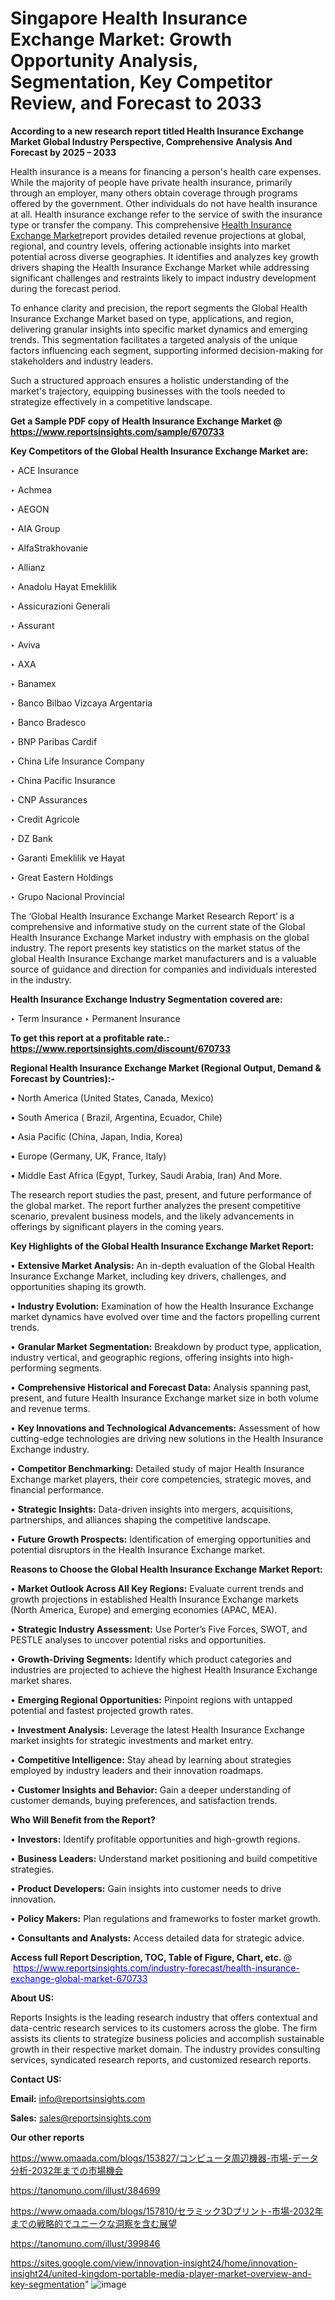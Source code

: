 # Singapore Health Insurance Exchange Market: Growth Opportunity Analysis, Segmentation, Key Competitor Review, and Forecast to 2033

<strong>According to a new research report titled Health Insurance Exchange Market Global Industry Perspective, Comprehensive Analysis And Forecast by 2025 – 2033</strong>

Health insurance is a means for financing a person's health care expenses. While the majority of people have private health insurance, primarily through an employer, many others obtain coverage through programs offered by the government. Other individuals do not have health insurance at all. Health insurance exchange refer to the service of swith the insurance type or transfer the company. This comprehensive <a href=https://www.reportsinsights.com/sample/670733>Health Insurance Exchange Market</a>report provides detailed revenue projections at global, regional, and country levels, offering actionable insights into market potential across diverse geographies. It identifies and analyzes key growth drivers shaping the Health Insurance Exchange Market while addressing significant challenges and restraints likely to impact industry development during the forecast period.

To enhance clarity and precision, the report segments the Global Health Insurance Exchange Market based on type, applications, and region, delivering granular insights into specific market dynamics and emerging trends. This segmentation facilitates a targeted analysis of the unique factors influencing each segment, supporting informed decision-making for stakeholders and industry leaders.

Such a structured approach ensures a holistic understanding of the market's trajectory, equipping businesses with the tools needed to strategize effectively in a competitive landscape.

<strong>Get a Sample PDF copy of Health Insurance Exchange Market </strong><strong>@<a href=https://www.reportsinsights.com/sample/670733 style=color:#0000ff;> https://www.reportsinsights.com/sample/670733</a></strong></font>

<strong>Key Competitors of the Global Health Insurance Exchange Market are:</strong>

‣ ACE Insurance

‣ Achmea

‣ AEGON

‣ AIA Group

‣ AlfaStrakhovanie

‣ Allianz

‣ Anadolu Hayat Emeklilik

‣ Assicurazioni Generali

‣ Assurant

‣ Aviva

‣ AXA

‣ Banamex

‣ Banco Bilbao Vizcaya Argentaria

‣ Banco Bradesco

‣ BNP Paribas Cardif

‣ China Life Insurance Company

‣ China Pacific Insurance

‣ CNP Assurances

‣ Credit Agricole

‣ DZ Bank

‣ Garanti Emeklilik ve Hayat

‣ Great Eastern Holdings

‣ Grupo Nacional Provincial

The ‘Global Health Insurance Exchange Market Research Report’ is a comprehensive and informative study on the current state of the Global Health Insurance Exchange Market industry with emphasis on the global industry. The report presents key statistics on the market status of the global Health Insurance Exchange market manufacturers and is a valuable source of guidance and direction for companies and individuals interested in the industry.

<strong>Health Insurance Exchange Industry Segmentation covered are:</strong>

‣ Term Insurance
‣ Permanent Insurance

<strong>To get this report at a profitable rate.: <a href=https://www.reportsinsights.com/discount/670733 style=color:#0000ff;>https://www.reportsinsights.com/discount/670733</a></strong></font>

<strong>Regional Health Insurance Exchange Market (Regional Output, Demand &amp; Forecast by Countries):-</strong>

• North America (United States, Canada, Mexico)

• South America ( Brazil, Argentina, Ecuador, Chile)

• Asia Pacific (China, Japan, India, Korea)

• Europe (Germany, UK, France, Italy)

• Middle East Africa (Egypt, Turkey, Saudi Arabia, Iran) And More.

The research report studies the past, present, and future performance of the global market. The report further analyzes the present competitive scenario, prevalent business models, and the likely advancements in offerings by significant players in the coming years.

<strong>Key Highlights of the Global Health Insurance Exchange Market Report:</strong>

• <strong>Extensive Market Analysis:</strong> An in-depth evaluation of the Global Health Insurance Exchange Market, including key drivers, challenges, and opportunities shaping its growth.

• <strong>Industry Evolution:</strong> Examination of how the Health Insurance Exchange market dynamics have evolved over time and the factors propelling current trends.

• <strong>Granular Market Segmentation:</strong> Breakdown by product type, application, industry vertical, and geographic regions, offering insights into high-performing segments.

• <strong>Comprehensive Historical and Forecast Data:</strong> Analysis spanning past, present, and future Health Insurance Exchange market size in both volume and revenue terms.

• <strong>Key Innovations and Technological Advancements:</strong> Assessment of how cutting-edge technologies are driving new solutions in the Health Insurance Exchange industry.

• <strong>Competitor Benchmarking:</strong> Detailed study of major Health Insurance Exchange market players, their core competencies, strategic moves, and financial performance.

• <strong>Strategic Insights:</strong> Data-driven insights into mergers, acquisitions, partnerships, and alliances shaping the competitive landscape.

• <strong>Future Growth Prospects:</strong> Identification of emerging opportunities and potential disruptors in the Health Insurance Exchange market.

<strong>Reasons to Choose the Global Health Insurance Exchange Market Report:</strong>

• <strong>Market Outlook Across All Key Regions:</strong> Evaluate current trends and growth projections in established Health Insurance Exchange markets (North America, Europe) and emerging economies (APAC, MEA).

• <strong>Strategic Industry Assessment:</strong> Use Porter’s Five Forces, SWOT, and PESTLE analyses to uncover potential risks and opportunities.

• <strong>Growth-Driving Segments:</strong> Identify which product categories and industries are projected to achieve the highest Health Insurance Exchange market shares.

• <strong>Emerging Regional Opportunities:</strong> Pinpoint regions with untapped potential and fastest projected growth rates.

• <strong>Investment Analysis:</strong> Leverage the latest Health Insurance Exchange market insights for strategic investments and market entry.

• <strong>Competitive Intelligence:</strong> Stay ahead by learning about strategies employed by industry leaders and their innovation roadmaps.

• <strong>Customer Insights and Behavior:</strong> Gain a deeper understanding of customer demands, buying preferences, and satisfaction trends.

<strong>Who Will Benefit from the Report?</strong>

• <strong>Investors:</strong> Identify profitable opportunities and high-growth regions.

• <strong>Business Leaders:</strong> Understand market positioning and build competitive strategies.

• <strong>Product Developers:</strong> Gain insights into customer needs to drive innovation.

• <strong>Policy Makers:</strong> Plan regulations and frameworks to foster market growth.

• <strong>Consultants and Analysts:</strong> Access detailed data for strategic advice.
</ul>
<strong>Access full Report Description, TOC, Table of Figure, Chart, etc. </strong>@  <a href=https://www.reportsinsights.com/industry-forecast/health-insurance-exchange-global-market-670733 style=color:#0000ff;>https://www.reportsinsights.com/industry-forecast/health-insurance-exchange-global-market-670733</a></font>

<strong><strong>About US</strong>:</strong>

Reports Insights is the leading research industry that offers contextual and data-centric research services to its customers across the globe. The firm assists its clients to strategize business policies and accomplish sustainable growth in their respective market domain. The industry provides consulting services, syndicated research reports, and customized research reports.

<strong>Contact US:</strong>

<p class=""""><b>Email:</b> <a href=mailto:info@reportsinsights.com>info@reportsinsights.com</a></p>
<p class=""""><b>Sales:</b> <a href=mailto:sales@reportsinsights.com>sales@reportsinsights.com</a></p>

<strong>Our other reports</strong>

<a href=https://www.omaada.com/blogs/153827/コンピュータ周辺機器-市場-データ分析-2032年までの市場機会>https://www.omaada.com/blogs/153827/コンピュータ周辺機器-市場-データ分析-2032年までの市場機会</a>

<a href=https://tanomuno.com/illust/384699>https://tanomuno.com/illust/384699</a>

<a href=https://www.omaada.com/blogs/157810/セラミック3Dプリント-市場-2032年までの戦略的でユニークな洞察を含む展望>https://www.omaada.com/blogs/157810/セラミック3Dプリント-市場-2032年までの戦略的でユニークな洞察を含む展望</a>

<a href=https://tanomuno.com/illust/399846>https://tanomuno.com/illust/399846</a>

<a href=https://sites.google.com/view/innovation-insight24/home/innovation-insight24/united-kingdom-portable-media-player-market-overview-and-key-segmentation>https://sites.google.com/view/innovation-insight24/home/innovation-insight24/united-kingdom-portable-media-player-market-overview-and-key-segmentation</a>"
![image](https://github.com/user-attachments/assets/56148bad-bd8e-43a2-9034-64532b6f9a13)
